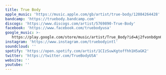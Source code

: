 ```yaml
---
title: True Body
apple_music: 'https://music.apple.com/gb/artist/true-body/12084264428'
bandcamp: 'https://truebody.bandcamp.com'
discogs: 'https://www.discogs.com/artist/5769890-True-Body'
facebook: 'https://www.facebook.com/truebodyusa'
google_music: >-
   https://play.google.com/store/music/artist/True_Body?id=Aj2fvonbdgn6rxivsqovmevvpwq
instagram: 'https://www.instagram.com/truebodyintl'
soundcloud: ''
spotify: 'https://open.spotify.com/artist/1CIzSuwXgtoffhh1H5aGK2'
twitter: 'https://twitter.com/TrueBodyUSA'
website: ''
youtube: ''
---
```

